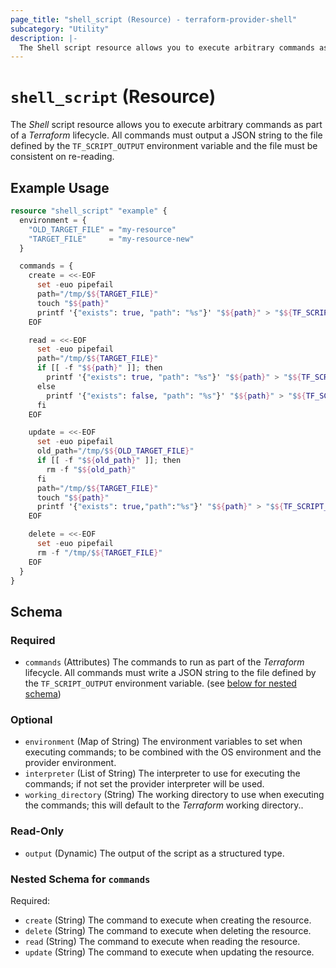 ```yaml
---
page_title: "shell_script (Resource) - terraform-provider-shell"
subcategory: "Utility"
description: |-
  The Shell script resource allows you to execute arbitrary commands as part of a Terraform lifecycle. All commands must output a JSON string to the file defined by the TF_SCRIPT_OUTPUT environment variable and the file must be consistent on re-reading.
---
```


# `shell_script` (Resource)

The _Shell_ script resource allows you to execute arbitrary commands as part of a _Terraform_ lifecycle. All commands must output a JSON string to the file defined by the `TF_SCRIPT_OUTPUT` environment variable and the file must be consistent on re-reading.

## Example Usage

```terraform
resource "shell_script" "example" {
  environment = {
    "OLD_TARGET_FILE" = "my-resource"
    "TARGET_FILE"     = "my-resource-new"
  }

  commands = {
    create = <<-EOF
      set -euo pipefail
      path="/tmp/$${TARGET_FILE}"
      touch "$${path}"
      printf '{"exists": true, "path": "%s"}' "$${path}" > "$${TF_SCRIPT_OUTPUT}"
    EOF

    read = <<-EOF
      set -euo pipefail
      path="/tmp/$${TARGET_FILE}"
      if [[ -f "$${path}" ]]; then
        printf '{"exists": true, "path": "%s"}' "$${path}" > "$${TF_SCRIPT_OUTPUT}"
      else
        printf '{"exists": false, "path": "%s"}' "$${path}" > "$${TF_SCRIPT_OUTPUT}"
      fi
    EOF

    update = <<-EOF
      set -euo pipefail
      old_path="/tmp/$${OLD_TARGET_FILE}"
      if [[ -f "$${old_path}" ]]; then
        rm -f "$${old_path}"
      fi
      path="/tmp/$${TARGET_FILE}"
      touch "$${path}"
      printf '{"exists": true,"path":"%s"}' "$${path}" > "$${TF_SCRIPT_OUTPUT}"
    EOF

    delete = <<-EOF
      set -euo pipefail
      rm -f "/tmp/$${TARGET_FILE}"
    EOF
  }
}
```

<!-- schema generated by tfplugindocs -->
## Schema

### Required

- `commands` (Attributes) The commands to run as part of the _Terraform_ lifecycle. All commands must write a JSON string to the file defined by the `TF_SCRIPT_OUTPUT` environment variable. (see [below for nested schema](#nestedatt--commands))

### Optional

- `environment` (Map of String) The environment variables to set when executing commands; to be combined with the OS environment and the provider environment.
- `interpreter` (List of String) The interpreter to use for executing the commands; if not set the provider interpreter will be used.
- `working_directory` (String) The working directory to use when executing the commands; this will default to the _Terraform_ working directory..

### Read-Only

- `output` (Dynamic) The output of the script as a structured type.

<a id="nestedatt--commands"></a>
### Nested Schema for `commands`

Required:

- `create` (String) The command to execute when creating the resource.
- `delete` (String) The command to execute when deleting the resource.
- `read` (String) The command to execute when reading the resource.
- `update` (String) The command to execute when updating the resource.
